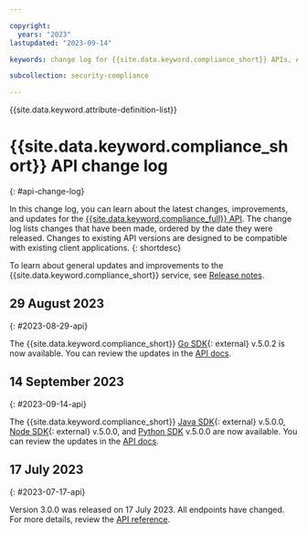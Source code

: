 ```yaml
---

copyright:
  years: "2023"
lastupdated: "2023-09-14"

keywords: change log for {{site.data.keyword.compliance_short}} APIs, API changelog, updates to {{site.data.keyword.compliance_short}} APIs

subcollection: security-compliance

---
```


{{site.data.keyword.attribute-definition-list}}

# {{site.data.keyword.compliance_short}} API change log
{: #api-change-log}

In this change log, you can learn about the latest changes, improvements, and updates for the [{{site.data.keyword.compliance_full}} API](/apidocs/security-compliance/security-compliance-api). The change log lists changes that have been made, ordered by the date they were released. Changes to existing API versions are designed to be compatible with existing client applications.
{: shortdesc}

To learn about general updates and improvements to the {{site.data.keyword.compliance_short}} service, see [Release notes](/docs/security-compliance?topic=security-compliance-release-notes).




## 29 August 2023
{: #2023-08-29-api}

The {{site.data.keyword.compliance_short}} [Go SDK](https://github.com/IBM/scc-go-sdk){: external} v.5.0.2 is now available. You can review the updates in the [API docs](/apidocs/security-compliance#introduction).

## 14 September 2023
{: #2023-09-14-api}

The {{site.data.keyword.compliance_short}} [Java SDK](https://github.com/IBM/scc-java-sdk){: external} v.5.0.0, [Node SDK](https://github.com/IBM/scc-node-sdk){: external} v.5.0.0, and [Python SDK](https://github.com/IBM/scc-python-sdk) v.5.0.0 are now available. You can review the updates in the [API docs](/apidocs/security-compliance#introduction).

## 17 July 2023
{: #2023-07-17-api}

Version 3.0.0 was released on 17 July 2023. All endpoints have changed. For more details, review the [API reference](/apidocs/security-compliance#introduction).

